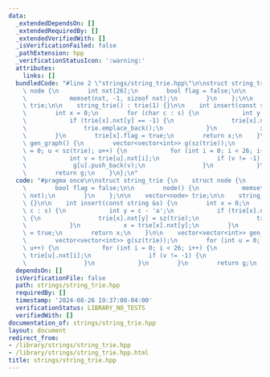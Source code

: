 ```yaml
---
data:
  _extendedDependsOn: []
  _extendedRequiredBy: []
  _extendedVerifiedWith: []
  _isVerificationFailed: false
  _pathExtension: hpp
  _verificationStatusIcon: ':warning:'
  attributes:
    links: []
  bundledCode: "#line 2 \"strings/string_trie.hpp\"\n\nstruct string_trie {\n    struct\
    \ node {\n        int nxt[26];\n        bool flag = false;\n\n        node() {\n\
    \            memset(nxt, -1, sizeof nxt);\n        }\n    };\n\n    vector<node>\
    \ trie;\n\n    string_trie() : trie(1) {}\n\n    int insert(const string &s) {\n\
    \        int x = 0;\n        for (char c : s) {\n            int y = c - 'a';\n\
    \            if (trie[x].nxt[y] == -1) {\n                trie[x].nxt[y] = sz(trie);\n\
    \                trie.emplace_back();\n            }\n            x = trie[x].nxt[y];\n\
    \        }\n        trie[x].flag = true;\n        return x;\n    }\n\n    vector<vector<int>>\
    \ gen_graph() {\n        vector<vector<int>> g(sz(trie));\n        for (int u\
    \ = 0; u < sz(trie); u++) {\n            for (int i = 0; i < 26; i++) {\n    \
    \            int v = trie[u].nxt[i];\n                if (v != -1) {\n       \
    \             g[u].push_back(v);\n                }\n            }\n        }\n\
    \        return g;\n    }\n};\n"
  code: "#pragma once\n\nstruct string_trie {\n    struct node {\n        int nxt[26];\n\
    \        bool flag = false;\n\n        node() {\n            memset(nxt, -1, sizeof\
    \ nxt);\n        }\n    };\n\n    vector<node> trie;\n\n    string_trie() : trie(1)\
    \ {}\n\n    int insert(const string &s) {\n        int x = 0;\n        for (char\
    \ c : s) {\n            int y = c - 'a';\n            if (trie[x].nxt[y] == -1)\
    \ {\n                trie[x].nxt[y] = sz(trie);\n                trie.emplace_back();\n\
    \            }\n            x = trie[x].nxt[y];\n        }\n        trie[x].flag\
    \ = true;\n        return x;\n    }\n\n    vector<vector<int>> gen_graph() {\n\
    \        vector<vector<int>> g(sz(trie));\n        for (int u = 0; u < sz(trie);\
    \ u++) {\n            for (int i = 0; i < 26; i++) {\n                int v =\
    \ trie[u].nxt[i];\n                if (v != -1) {\n                    g[u].push_back(v);\n\
    \                }\n            }\n        }\n        return g;\n    }\n};\n"
  dependsOn: []
  isVerificationFile: false
  path: strings/string_trie.hpp
  requiredBy: []
  timestamp: '2024-08-26 19:37:00-04:00'
  verificationStatus: LIBRARY_NO_TESTS
  verifiedWith: []
documentation_of: strings/string_trie.hpp
layout: document
redirect_from:
- /library/strings/string_trie.hpp
- /library/strings/string_trie.hpp.html
title: strings/string_trie.hpp
---
```

